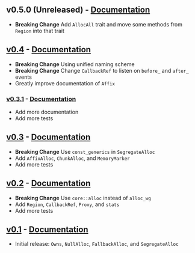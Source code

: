 ## v0.5.0 (Unreleased) - [Documentation](https://timdiekmann.github.io/alloc-compose/alloc_compose/index.html)

- **Breaking Change** Add `AllocAll` trait and move some methods from `Region` into that trait

## [v0.4](https://github.com/TimDiekmann/alloc-compose/tree/v0.4.0) - [Documentation](https://docs.rs/alloc-compose/0.4.0/alloc_compose/)

- **Breaking Change** Using unified naming scheme
- **Breaking Change** Change `CallbackRef` to listen on `before_` and `after_` events
- Greatly improve documentation of `Affix`

### [v0.3.1](https://github.com/TimDiekmann/alloc-compose/tree/v0.3.1) - [Documentation](https://docs.rs/alloc-compose/0.3.1/alloc_compose/)

- Add more documentation
- Add more tests

## [v0.3](https://github.com/TimDiekmann/alloc-compose/tree/v0.3.0) - [Documentation](https://docs.rs/alloc-compose/0.3.0/alloc_compose/)

- **Breaking Change** Use `const_generics` in `SegregateAlloc`
- Add `AffixAlloc`, `ChunkAlloc`, and `MemoryMarker`
- Add more tests

## [v0.2](https://github.com/TimDiekmann/alloc-compose/tree/v0.2.0) - [Documentation](https://docs.rs/alloc-compose/0.2.0/alloc_compose/)

- **Breaking Change** Use `core::alloc` instead of `alloc_wg`
- Add `Region`, `CallbackRef`, `Proxy`, and `stats`
- Add more tests

## [v0.1](https://github.com/TimDiekmann/alloc-compose/tree/v0.1.0) - [Documentation](https://docs.rs/alloc-compose/0.1.0/alloc_compose/)

- Initial release: `Owns`, `NullAlloc`, `FallbackAlloc`, and `SegregateAlloc`
